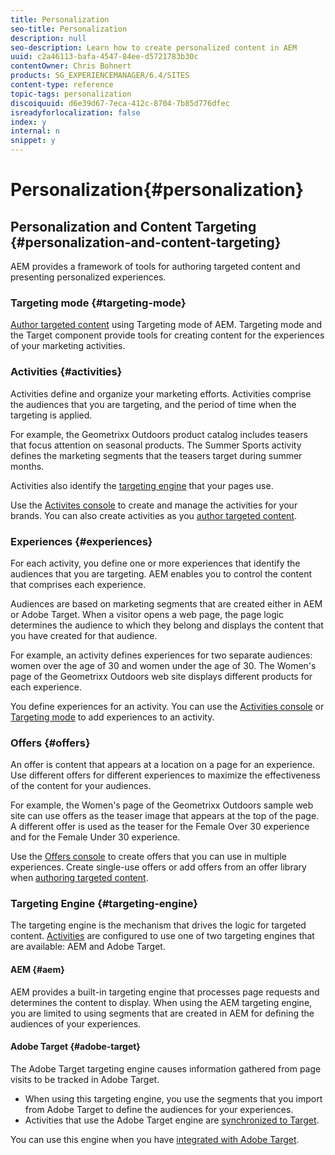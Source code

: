```yaml
---
title: Personalization
seo-title: Personalization
description: null
seo-description: Learn how to create personalized content in AEM
uuid: c2a46113-bafa-4547-84ee-d5721783b30c
contentOwner: Chris Bohnert
products: SG_EXPERIENCEMANAGER/6.4/SITES
content-type: reference
topic-tags: personalization
discoiquuid: d6e39d67-7eca-412c-8704-7b85d776dfec
isreadyforlocalization: false
index: y
internal: n
snippet: y
---
```


# Personalization{#personalization}

## Personalization and Content Targeting {#personalization-and-content-targeting}

AEM provides a framework of tools for authoring targeted content and presenting personalized experiences.

### Targeting mode {#targeting-mode}

[Author targeted content](../../authoring/using/content-targeting-touch.md) using Targeting mode of AEM. Targeting mode and the Target component provide tools for creating content for the experiences of your marketing activities.

### Activities {#activities}

Activities define and organize your marketing efforts. Activities comprise the audiences that you are targeting, and the period of time when the targeting is applied.

For example, the Geometrixx Outdoors product catalog includes teasers that focus attention on seasonal products. The Summer Sports activity defines the marketing segments that the teasers target during summer months.

Activities also identify the [targeting engine](../../authoring/using/personalization.md#main-pars-title-2) that your pages use.

Use the [Activites console](../../authoring/using/activitylib.md) to create and manage the activities for your brands. You can also create activities as you [author targeted content](../../authoring/using/content-targeting-touch.md).

### Experiences {#experiences}

For each activity, you define one or more experiences that identify the audiences that you are targeting. AEM enables you to control the content that comprises each experience.

Audiences are based on marketing segments that are created either in AEM or Adobe Target. When a visitor opens a web page, the page logic determines the audience to which they belong and displays the content that you have created for that audience.

For example, an activity defines experiences for two separate audiences: women over the age of 30 and women under the age of 30. The Women's page of the Geometrixx Outdoors web site displays different products for each experience.

You define experiences for an activity. You can use the [Activities console](../../authoring/using/activitylib.md#main-pars-title-0) or [Targeting mode](../../authoring/using/content-targeting-touch.md#main-pars-title-1) to add experiences to an activity.

### Offers {#offers}

An offer is content that appears at a location on a page for an experience. Use different offers for different experiences to maximize the effectiveness of the content for your audiences.

For example, the Women's page of the Geometrixx Outdoors sample web site can use offers as the teaser image that appears at the top of the page. A different offer is used as the teaser for the Female Over 30 experience and for the Female Under 30 experience.

Use the [Offers console](../../authoring/using/offerlib.md) to create offers that you can use in multiple experiences. Create single-use offers or add offers from an offer library when [authoring targeted content](../../authoring/using/content-targeting-touch.md).

### Targeting Engine {#targeting-engine}

The targeting engine is the mechanism that drives the logic for targeted content. [Activities](../../authoring/using/activitylib.md) are configured to use one of two targeting engines that are available: AEM and Adobe Target.

#### AEM {#aem}

AEM provides a built-in targeting engine that processes page requests and determines the content to display. When using the AEM targeting engine, you are limited to using segments that are created in AEM for defining the audiences of your experiences.

#### Adobe Target {#adobe-target}

The Adobe Target targeting engine causes information gathered from page visits to be tracked in Adobe Target.

* When using this targeting engine, you use the segments that you import from Adobe Target to define the audiences for your experiences.
* Activities that use the Adobe Target engine are [synchronized to Target](../../authoring/using/activitylib.md#main-pars-title-1192575824).

You can use this engine when you have [integrated with Adobe Target](../../administering/using/opt-in.md).

